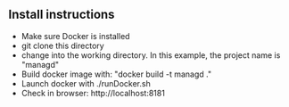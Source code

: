 
## Install instructions

 * Make sure Docker is installed
 * git clone this directory
 * change into the working directory. In this example, the project name is "managd"
 * Build docker image with: "docker build -t managd ."
 * Launch docker with ./runDocker.sh
 * Check in browser: http://localhost:8181
 

